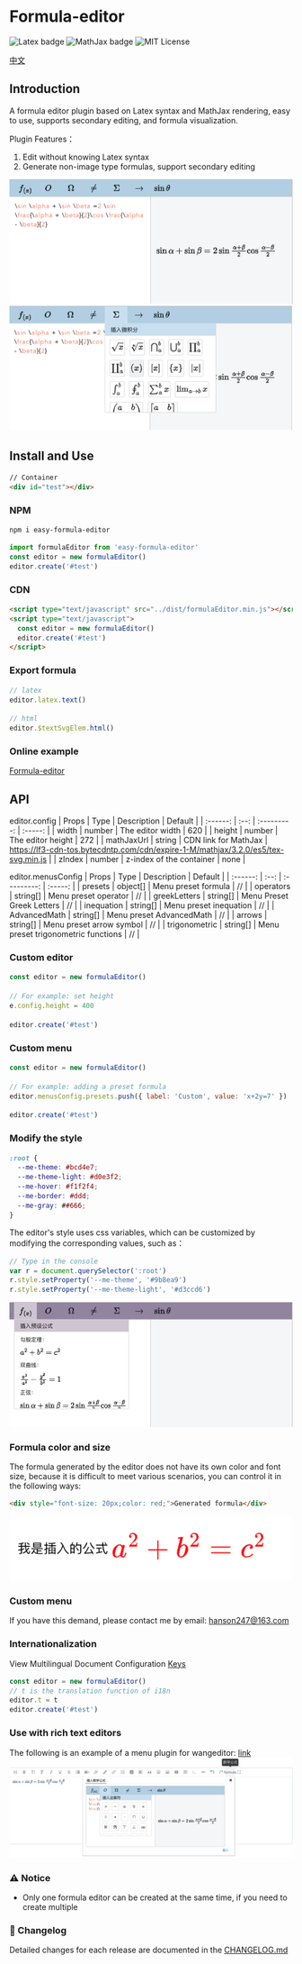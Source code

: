 # Formula-editor

![Latex badge](https://img.shields.io/badge/grammar-Latex-green)
![MathJax badge](https://img.shields.io/badge/render-MathJax-brightgreen)
![MIT License](https://img.shields.io/badge/License-MIT-blue)

<a href="./README.md">中文</a>

## Introduction

A formula editor plugin based on Latex syntax and MathJax rendering, easy to use, supports secondary editing, and formula visualization.

Plugin Features：

1. Edit without knowing Latex syntax
2. Generate non-image type formulas, support secondary editing

![Formula-editor](./public/images/001.png)
![Formula-editor](./public/images/002.png)

## Install and Use

```html
// Container
<div id="test"></div>
```

### NPM

```bash
npm i easy-formula-editor
```

```js
import formulaEditor from 'easy-formula-editor'
const editor = new formulaEditor()
editor.create('#test')
```

### CDN

```html
<script type="text/javascript" src="../dist/formulaEditor.min.js"></script>
<script type="text/javascript">
  const editor = new formulaEditor()
  editor.create('#test')
</script>
```

### Export formula

```js
// latex
editor.latex.text()

// html
editor.$textSvgElem.html()
```

### Online example

[Formula-editor](https://codesandbox.io/s/funny-leaf-u9gso4)

## API

editor.config
| Props | Type | Description | Default |
| :------: | :--: | :---------: | :-----: |
| width | number | The editor width | 620 |
| height | number | The editor height | 272 |
| mathJaxUrl | string | CDN link for MathJax | https://lf3-cdn-tos.bytecdntp.com/cdn/expire-1-M/mathjax/3.2.0/es5/tex-svg.min.js |
| zIndex | number | z-index of the container | none |

editor.menusConfig
| Props | Type | Description | Default |
| :------: | :--: | :---------: | :-----: |
| presets | object[] | Menu preset formula | // |
| operators | string[] | Menu preset operator | // |
| greekLetters | string[] | Menu Preset Greek Letters | // |
| inequation | string[] | Menu preset inequation | // |
| AdvancedMath | string[] | Menu preset AdvancedMath | // |
| arrows | string[] | Menu preset arrow symbol | // |
| trigonometric | string[] | Menu preset trigonometric functions | // |

### Custom editor

```js
const editor = new formulaEditor()

// For example: set height
e.config.height = 400

editor.create('#test')
```

### Custom menu

```js
const editor = new formulaEditor()

// For example: adding a preset formula
editor.menusConfig.presets.push({ label: 'Custom', value: 'x+2y=7' })

editor.create('#test')
```

### Modify the style

```css
:root {
  --me-theme: #bcd4e7;
  --me-theme-light: #d0e3f2;
  --me-hover: #f1f2f4;
  --me-border: #ddd;
  --me-gray: ##666;
}
```

The editor's style uses css variables, which can be customized by modifying the corresponding values, such as：

```js
// Type in the console
var r = document.querySelector(':root')
r.style.setProperty('--me-theme', '#9b8ea9')
r.style.setProperty('--me-theme-light', '#d3ccd6')
```

![Modify the style](./public/images/003.png)

### Formula color and size

The formula generated by the editor does not have its own color and font size, because it is difficult to meet various scenarios, you can control it in the following ways:

```html
<div style="font-size: 20px;color: red;">Generated formula</div>
```

![Formula color and size](./public/images/004.png)

### Custom menu

If you have this demand, please contact me by email: hanson247@163.com

### Internationalization

View Multilingual Document Configuration <a href="./src/utils/i18n.ts">Keys</a>

```js
const editor = new formulaEditor()
// t is the translation function of i18n
editor.t = t
editor.create('#test')
```

### Use with rich text editors

The following is an example of a menu plugin for wangeditor:
[link](https://codesandbox.io/s/funny-leaf-u9gso4)
![wangeditor memu](./public/images/005.png)

### ⚠️ Notice

- Only one formula editor can be created at the same time, if you need to create multiple

### 📜 Changelog

Detailed changes for each release are documented in the <a href="./CHANGELOG.md">CHANGELOG.md</a>
